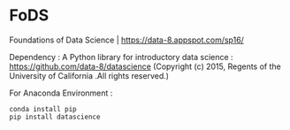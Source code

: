 # FoDS
Foundations of Data Science | https://data-8.appspot.com/sp16/


Dependency  :
A Python library for introductory data science : https://github.com/data-8/datascience
(Copyright (c) 2015, Regents of the University of California .All rights reserved.) 

For Anaconda Environment  :
```
conda install pip
pip install datascience
```
